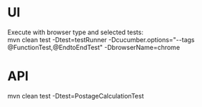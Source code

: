 # UI

Execute with browser type and selected tests:<br />
mvn clean test -Dtest=testRunner -Dcucumber.options="--tags @FunctionTest,@EndtoEndTest"  -DbrowserName=chrome

# API
mvn clean test -Dtest=PostageCalculationTest
